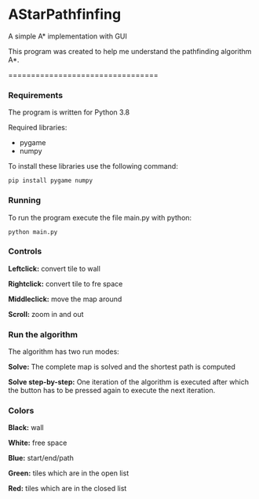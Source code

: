 # AStarPathfinfing
A simple A* implementation with GUI

This program was created to help me understand the pathfinding algorithm A*.

=================================

### Requirements ###
The program is written for Python 3.8

Required libraries:
- pygame
- numpy

To install these libraries use the following command:
```
pip install pygame numpy
```

### Running ###

To run the program execute the file main.py with python:

```
python main.py
```

### Controls ###

**Leftclick:** convert tile to wall

**Rightclick:** convert tile to fre space

**Middleclick:** move the map around

**Scroll:** zoom in and out

### Run the algorithm ###
The algorithm has two run modes:

**Solve:** The complete map is solved and the shortest path is computed

**Solve step-by-step:** One iteration of the algorithm is executed after which the button has to be pressed again to execute the next iteration.

### Colors ###

**Black:** wall

**White:** free space

**Blue:** start/end/path

**Green:** tiles which are in the open list

**Red:** tiles which are in the closed list
